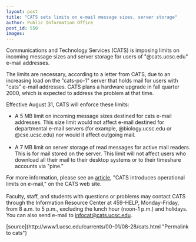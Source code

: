 ```yaml
---
layout: post
title: "CATS sets limits on e-mail message sizes, server storage"
author: Public Information Office
post_id: 550
images:
---
```


<p>
  Communications and Technology Services (CATS) is imposing limits on incoming message sizes and server storage for users of "@cats.ucsc.edu" e-mail addresses.
</p>
<p>
  The limits are necessary, according to a letter from CATS, due to an increasing load on the "cats-po-1" server that holds mail for users with "cats" e-mail addresses. CATS plans a hardware upgrade in fall quarter 2000, which is expected to address the problem at that time.
</p>
<p>
  Effective August 31, CATS will enforce these limits:
</p>
<ul>
  <li>A 5 MB limit on incoming message sizes destined for cats e-mail addresses. This size limit would not affect e-mail destined for departmental e-mail servers (for example, @biology.ucsc.edu or @cse.ucsc.edu) nor would it affect outgoing mail.<br>
    <br>
  </li>
  <li>A 7 MB limit on server storage of read messages for active mail readers. This is for mail stored on the server. This limit will not affect users who download all their mail to their desktop systems or to their timeshare accounts via "pine."
  </li>
</ul>
<p>
  For more information, please see an <a href="http://www2.ucsc.edu/cats/sc/help/news/2000/00.08.18.email.shtml">article</a>, "CATS introduces operational limits on e-mail," on the CATS web site.<br>
  <br>
  Faculty, staff, and students with questions or problems may contact CATS through the Information Resource Center at 459-HELP, Monday-Friday, from 8 a.m. to 5 p.m., excluding the lunch hour (noon-1 p.m.) and holidays. You can also send e-mail to <a href="mailto:infocat@cats.ucsc.edu">infocat@cats.ucsc.edu</a>.
</p>
<p>

</p>
[source](http://www1.ucsc.edu/currents/00-01/08-28/cats.html "Permalink to cats")
